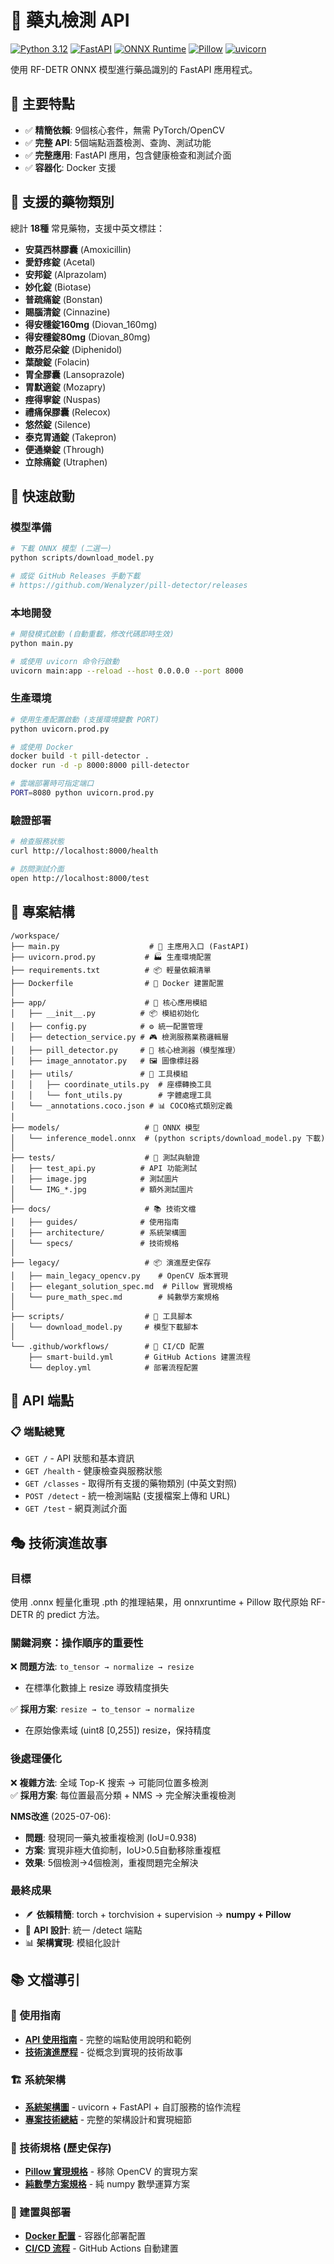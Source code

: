 # 💊 藥丸檢測 API 

[![Python 3.12](https://img.shields.io/badge/python-3.12-blue.svg)](https://www.python.org/downloads/)
[![FastAPI](https://img.shields.io/badge/FastAPI-0.115.13-green.svg)](https://fastapi.tiangolo.com/)
[![ONNX Runtime](https://img.shields.io/badge/ONNX_Runtime-1.22.0-orange.svg)](https://onnxruntime.ai/)
[![Pillow](https://img.shields.io/badge/Pillow-11.2.1-blue.svg)](https://pillow.readthedocs.io/)
[![uvicorn](https://img.shields.io/badge/uvicorn-0.34.3-green.svg)](https://www.uvicorn.org/)

使用 RF-DETR ONNX 模型進行藥品識別的 FastAPI 應用程式。

## 🔧 主要特點

- ✅ **精簡依賴**: 9個核心套件，無需 PyTorch/OpenCV
- ✅ **完整 API**: 5個端點涵蓋檢測、查詢、測試功能
- ✅ **完整應用**: FastAPI 應用，包含健康檢查和測試介面
- ✅ **容器化**: Docker 支援

## 🏥 支援的藥物類別

總計 **18種** 常見藥物，支援中英文標註：

- **安莫西林膠囊** (Amoxicillin)
- **愛舒疼錠** (Acetal) 
- **安邦錠** (Alprazolam)
- **妙化錠** (Biotase)
- **普疏痛錠** (Bonstan)
- **賜腦清錠** (Cinnazine)
- **得安穩錠160mg** (Diovan_160mg)
- **得安穩錠80mg** (Diovan_80mg)
- **敵芬尼朵錠** (Diphenidol)
- **葉酸錠** (Folacin)
- **胃全膠囊** (Lansoprazole)
- **胃默適錠** (Mozapry)
- **痙得寧錠** (Nuspas)
- **禮痛保膠囊** (Relecox)
- **悠然錠** (Silence)
- **泰克胃通錠** (Takepron)
- **便通樂錠** (Through)
- **立除痛錠** (Utraphen) 

## 🚀 快速啟動

### 模型準備
```bash
# 下載 ONNX 模型 (二選一)
python scripts/download_model.py

# 或從 GitHub Releases 手動下載
# https://github.com/Wenalyzer/pill-detector/releases
```

### 本地開發
```bash
# 開發模式啟動 (自動重載，修改代碼即時生效)
python main.py

# 或使用 uvicorn 命令行啟動
uvicorn main:app --reload --host 0.0.0.0 --port 8000
```

### 生產環境
```bash
# 使用生產配置啟動 (支援環境變數 PORT)
python uvicorn.prod.py

# 或使用 Docker
docker build -t pill-detector .
docker run -d -p 8000:8000 pill-detector

# 雲端部署時可指定端口
PORT=8080 python uvicorn.prod.py
```

### 驗證部署
```bash
# 檢查服務狀態
curl http://localhost:8000/health

# 訪問測試介面
open http://localhost:8000/test
```

## 📁 專案結構

```
/workspace/
├── main.py                    # 🚀 主應用入口 (FastAPI)
├── uvicorn.prod.py           # 🏭 生產環境配置
├── requirements.txt          # 📦 輕量依賴清單
├── Dockerfile                # 🐳 Docker 建置配置
│
├── app/                      # 📂 核心應用模組
│   ├── __init__.py          # 📦 模組初始化
│   ├── config.py            # ⚙️ 統一配置管理
│   ├── detection_service.py # 🎮 檢測服務業務邏輯層
│   ├── pill_detector.py     # 🎯 核心檢測器（模型推理）
│   ├── image_annotator.py   # 🖼️ 圖像標註器
│   ├── utils/               # 🔧 工具模組
│   │   ├── coordinate_utils.py  # 座標轉換工具
│   │   └── font_utils.py        # 字體處理工具
│   └── _annotations.coco.json # 📊 COCO格式類別定義
│
├── models/                   # 🧠 ONNX 模型
│   └── inference_model.onnx  # (python scripts/download_model.py 下載)
│
├── tests/                    # 🧪 測試與驗證
│   ├── test_api.py          # API 功能測試
│   ├── image.jpg            # 測試圖片
│   └── IMG_*.jpg            # 額外測試圖片
│
├── docs/                     # 📚 技術文檔
│   ├── guides/              # 使用指南
│   ├── architecture/        # 系統架構圖
│   └── specs/               # 技術規格
│
├── legacy/                   # 📦 演進歷史保存
│   ├── main_legacy_opencv.py    # OpenCV 版本實現
│   ├── elegant_solution_spec.md  # Pillow 實現規格
│   └── pure_math_spec.md        # 純數學方案規格
│
├── scripts/                  # 🔧 工具腳本
│   └── download_model.py     # 模型下載腳本
│
└── .github/workflows/        # 🔄 CI/CD 配置
    ├── smart-build.yml       # GitHub Actions 建置流程
    └── deploy.yml            # 部署流程配置
```

## 🔗 API 端點

### 📋 端點總覽
- `GET /` - API 狀態和基本資訊
- `GET /health` - 健康檢查與服務狀態
- `GET /classes` - 取得所有支援的藥物類別 (中英文對照)
- `POST /detect` - 統一檢測端點 (支援檔案上傳和 URL)
- `GET /test` - 網頁測試介面

## 🎭 技術演進故事

### 目標
使用 .onnx 輕量化重現 .pth 的推理結果，用 onnxruntime + Pillow 取代原始 RF-DETR 的 predict 方法。

### 關鍵洞察：操作順序的重要性

❌ **問題方法**: `to_tensor → normalize → resize`
- 在標準化數據上 resize 導致精度損失

✅ **採用方案**: `resize → to_tensor → normalize`  
- 在原始像素域 (uint8 [0,255]) resize，保持精度

### 後處理優化

❌ **複雜方法**: 全域 Top-K 搜索 → 可能同位置多檢測  
✅ **採用方案**: 每位置最高分類 + NMS → 完全解決重複檢測

**NMS改進** (2025-07-06):
- **問題**: 發現同一藥丸被重複檢測 (IoU=0.938)
- **方案**: 實現非極大值抑制，IoU>0.5自動移除重複框
- **效果**: 5個檢測→4個檢測，重複問題完全解決

### 最終成果

- 🪶 **依賴精簡**: torch + torchvision + supervision → **numpy + Pillow**
- 🔧 **API 設計**: 統一 /detect 端點
- 📊 **架構實現**: 模組化設計

## 📚 文檔導引

### 📖 使用指南
- **[API 使用指南](docs/guides/API_GUIDE.md)** - 完整的端點使用說明和範例
- **[技術演進歷程](docs/guides/TECHNICAL_JOURNEY_COMPACT.md)** - 從概念到實現的技術故事

### 🏗️ 系統架構
- **[系統架構圖](docs/architecture/request_flow.png)** - uvicorn + FastAPI + 自訂服務的協作流程
- **[專案技術總結](docs/specs/PROJECT_SUMMARY.md)** - 完整的架構設計和實現細節

### 🔧 技術規格 (歷史保存)
- **[Pillow 實現規格](legacy/elegant_solution_spec.md)** - 移除 OpenCV 的實現方案
- **[純數學方案規格](legacy/pure_math_spec.md)** - 純 numpy 數學運算方案

### 🚀 建置與部署
- **[Docker 配置](Dockerfile)** - 容器化部署配置
- **[CI/CD 流程](.github/workflows/smart-build.yml)** - GitHub Actions 自動建置
